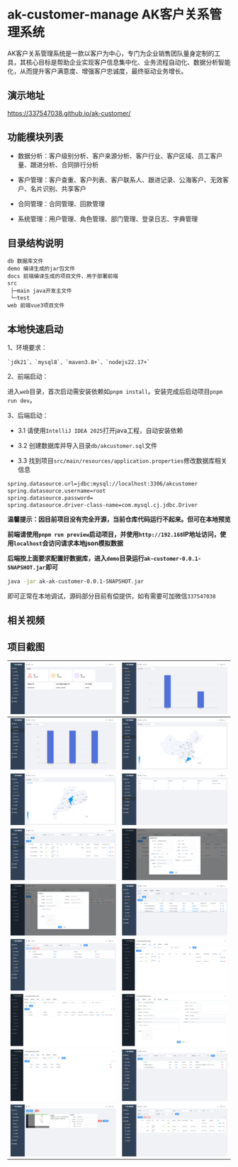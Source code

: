 # ak-customer-manage AK客户关系管理系统

AK客户关系管理系统是一款以客户为中心，专门为企业销售团队量身定制的工具，其核心目标是帮助企业实现客户信息集中化、业务流程自动化、数据分析智能化，从而提升客户满意度、增强客户忠诚度，最终驱动业务增长。

## 演示地址

https://337547038.github.io/ak-customer/

## 功能模块列表

- 数据分析：客户级别分析、客户来源分析、客户行业、客户区域、员工客户量、跟进分析、合同排行分析

- 客户管理：客户查重、客户列表、客户联系人、跟进记录、公海客户、无效客户、名片识别、共享客户

- 合同管理：合同管理、回款管理

- 系统管理：用户管理、角色管理、部门管理、登录日志、字典管理


## 目录结构说明

```text
db 数据库文件
demo 编译生成的jar包文件
docs 前端编译生成的项目文件，用于部署前端
src
 ├─main java开发主文件
 └─test
web 前端vue3项目文件
```

## 本地快速启动

1、环境要求：

```text
`jdk21`、`mysql8`、`maven3.8+`、`nodejs22.17+`
```

2、前端启动：

进入`web`目录，首次启动需安装依赖如`pnpm install`。安装完成后启动项目`pnpm run dev`。

3、后端启动：

- 3.1 请使用`IntelliJ IDEA 2025`打开java工程，自动安装依赖

- 3.2 创建数据库并导入目录`db/akcustomer.sql`文件

- 3.3 找到项目`src/main/resources/application.properties`修改数据库相关信息

```text
spring.datasource.url=jdbc:mysql://localhost:3306/akcustomer
spring.datasource.username=root
spring.datasource.password=
spring.datasource.driver-class-name=com.mysql.cj.jdbc.Driver
```

**温馨提示：因目前项目没有完全开源，当前仓库代码运行不起来。但可在本地预览**

**前端请使用`pnpm run preview`启动项目，并使用`http://192.168`IP地址访问，使用`localhost`会访问请求本地json模拟数据**

**后端按上面要求配置好数据库，进入`demo`目录运行`ak-customer-0.0.1-SNAPSHOT.jar`即可**

```bash
java -jar ak-ak-customer-0.0.1-SNAPSHOT.jar
```

即可正常在本地调试，源码部分目前有偿提供，如有需要可加微信`337547038`

## 相关视频

## 项目截图

| ![index.png](mdImg/index.png)                         | ![analysis1.png](mdImg/analysis1.png)               |
|-------------------------------------------------------|-----------------------------------------------------|
| ![analysis2.png](mdImg/analysis2.png)                 | ![analysis-area.png](mdImg/analysis-area.png)       |
| ![analysis-area2.png](mdImg/analysis-area2.png)       | ![analysis-follow.png](mdImg/analysis-follow.png)   |
| ![contact.png](mdImg/contact.png)                     | ![contact-detail.png](mdImg/contact-detail.png)     |
| ![contract.png](mdImg/contract.png)                   | ![customer.png](mdImg/customer.png)                 |
| ![customer-comm.png](mdImg/customer-comm.png)         | ![customer-contact.png](mdImg/customer-contact.png) |
| ![customer-contract.png](mdImg/customer-contract.png) | ![customer-detail.png](mdImg/customer-detail.png)   |
| ![customer-follow.png](mdImg/customer-follow.png)     | ![follow.png](mdImg/follow.png)                     |
| ![ocr.png](mdImg/ocr.png)                             | ![user.png](mdImg/user.png)                         |